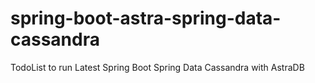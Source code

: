 # spring-boot-astra-spring-data-cassandra
TodoList to run Latest Spring Boot Spring Data Cassandra with AstraDB
